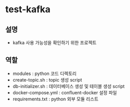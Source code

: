 # test-kafka
## 설명
- kafka 사용 가능성을 확인하기 위한 프로젝트
## 역할
- modules : python 코드 디렉토리
- create-topic.sh : topic 생성 script
- db-initializer.sh : 데이터베이스 생성 및 테이블 생성 script
- docker-compose.yml : confluent-docker 설정 파일
- requirements.txt : python 외부 모듈 리스트